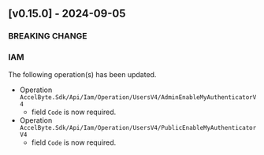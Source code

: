 <a name="v0.15.0"></a>
## [v0.15.0] - 2024-09-05

### BREAKING CHANGE

### IAM

The following operation(s) has been updated.
- Operation `AccelByte.Sdk/Api/Iam/Operation/UsersV4/AdminEnableMyAuthenticatorV4`
    - field `Code` is now required.
- Operation `AccelByte.Sdk/Api/Iam/Operation/UsersV4/PublicEnableMyAuthenticatorV4`
    - field `Code` is now required.